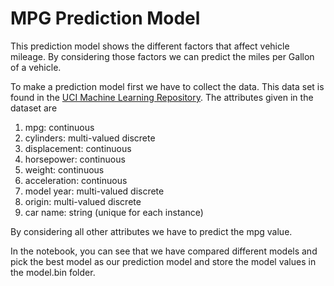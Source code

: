 # MPG Prediction Model

This prediction model shows the different factors that affect vehicle mileage. By considering those factors we can predict the miles per Gallon of a vehicle.

To make a prediction model first we have to collect the data. This data set is found in the [UCI Machine Learning Repository](http://archive.ics.uci.edu/ml/datasets/Auto+MPG).
The attributes given in the dataset are 
1. mpg: continuous
2. cylinders: multi-valued discrete
3. displacement: continuous
4. horsepower: continuous
5. weight: continuous
6. acceleration: continuous
7. model year: multi-valued discrete
8. origin: multi-valued discrete
9. car name: string (unique for each instance)

By considering all other attributes we have to predict the mpg value.

In the notebook, you can see that we have compared different models and pick the best model as our prediction model and store the model values in the model.bin folder.
